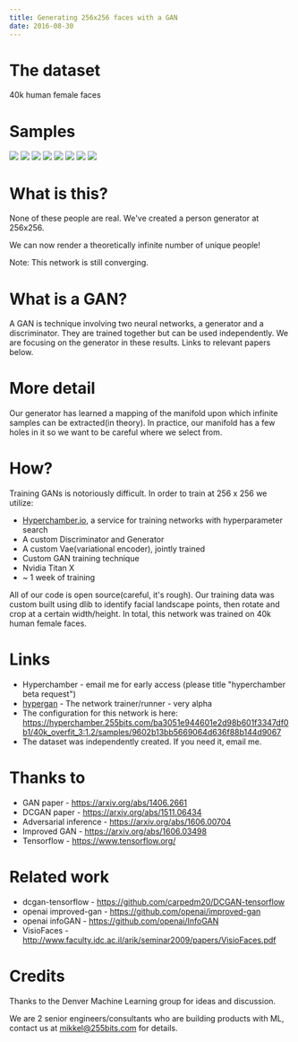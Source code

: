 ```yaml
---
title: Generating 256x256 faces with a GAN
date: 2016-08-30
---
```


# The dataset

40k human female faces

# Samples

<img src='https://hyperchamber.s3.amazonaws.com/samples/images-1472507927804-9a4aef6b-d0fc-43ce-9180-9039709d8c0f'/>
<img src='https://hyperchamber.s3.amazonaws.com/samples/images-1472506378548-a5e032fa-5664-446e-be98-d0cc09440563'/>
<img src='https://hyperchamber.s3.amazonaws.com/samples/images-1472509586829-f0796c64-b90b-4993-94d2-c72e470a62d8'/>
<img src='https://hyperchamber.s3.amazonaws.com/samples/images-1472506378264-2031cb8d-e3f0-4d32-b8e6-e097f09f40af'/>
<img src='https://hyperchamber.s3.amazonaws.com/samples/images-1472506377016-742231fe-499f-42c5-8cd6-79766ec22fd1'/>
<img src='https://hyperchamber.s3.amazonaws.com/samples/images-1472511235610-83a8b9f9-dc1d-42f4-9028-3bd14112d197'/>
<img src='https://hyperchamber.s3.amazonaws.com/samples/images-1472512900964-6afd3c20-1a5e-4455-8293-93122701d64d'/>
<img src='https://hyperchamber.s3.amazonaws.com/samples/images-1472512900148-55076712-0d58-4760-a6de-93e1b356b414'/>


# What is this?

None of these people are real.  We've created a person generator at 256x256.

We can now render a theoretically infinite number of unique people!

Note: This network is still converging.

# What is a GAN?

A GAN is technique involving two neural networks, a generator and a discriminator.  They are trained together but can be used independently.  We are focusing on the generator in these results.  Links to relevant papers below.

# More detail

Our generator has learned a mapping
of the manifold upon which infinite samples can be extracted(in theory).  In practice, our manifold has a few holes in it so 
we want to be careful where we select from.

# How?

Training GANs is notoriously difficult.  In order to train at 256 x 256 we utilize:

* [Hyperchamber.io](/products/hyperchamber.io/), a service for training networks with hyperparameter search
* A custom Discriminator and Generator
* A custom Vae(variational encoder), jointly trained
* Custom GAN training technique
* Nvidia Titan X
* ~ 1 week of training


All of our code is open source(careful, it's rough).  Our training data was custom built using dlib to identify
facial landscape points, then rotate and crop at a certain width/height.  In total, this network was trained
on 40k human female faces.

# Links

* Hyperchamber - email me for early access (please title "hyperchamber beta request")
* [hypergan](/open-source/hypergan/) - The network trainer/runner - very alpha
* The configuration for this network is here: https://hyperchamber.255bits.com/ba3051e944601e2d98b601f3347df0b1/40k_overfit_3:1.2/samples/9602b13bb5669064d636f88b144d9067
* The dataset was independently created.  If you need it, email me.

# Thanks to

* GAN paper - https://arxiv.org/abs/1406.2661
* DCGAN paper - https://arxiv.org/abs/1511.06434
* Adversarial inference - https://arxiv.org/abs/1606.00704
* Improved GAN - https://arxiv.org/abs/1606.03498
* Tensorflow - https://www.tensorflow.org/

# Related work

* dcgan-tensorflow - https://github.com/carpedm20/DCGAN-tensorflow
* openai improved-gan - https://github.com/openai/improved-gan
* openai infoGAN - https://github.com/openai/InfoGAN
* VisioFaces - http://www.faculty.idc.ac.il/arik/seminar2009/papers/VisioFaces.pdf

# Credits

Thanks to the Denver Machine Learning group for ideas and discussion.

We are 2 senior engineers/consultants who are building products with ML, contact us at mikkel@255bits.com for details.

